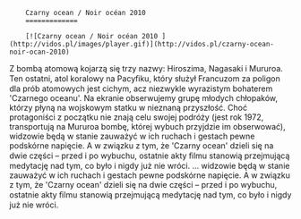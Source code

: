 
        Czarny ocean / Noir océan 2010 
        =============
        
        [![Czarny ocean / Noir océan 2010 ](http://vidos.pl/images/player.gif)](http://vidos.pl/czarny-ocean-noir-ocan-2010)
        
        
 Z bombą atomową kojarzą się trzy nazwy: Hiroszima, Nagasaki i Mururoa. Ten ostatni, atol koralowy na Pacyﬁku, który służył Francuzom za poligon dla prób atomowych jest cichym, acz niezwykle wyrazistym bohaterem 'Czarnego oceanu'. Na ekranie obserwujemy grupę młodych chłopaków, którzy płyną na wojskowym statku w nieznaną przyszłość. Choć protagoniści z początku nie znają celu swojej podróży (jest rok 1972, transportują na Mururoa bombę, której wybuch przyjdzie im obserwować), widzowie będą w stanie zauważyć w ich ruchach i gestach pewne podskórne napięcie. A w związku z tym, że 'Czarny ocean' dzieli się na dwie części – przed i po wybuchu, ostatnie akty ﬁlmu stanowią przejmującą medytację nad tym, co było i nigdy już nie wróci.  ... widzowie będą w stanie zauważyć w ich ruchach i gestach pewne podskórne napięcie. A w związku z tym, że 'Czarny ocean' dzieli się na dwie części – przed i po wybuchu, ostatnie akty ﬁlmu stanowią przejmującą medytację nad tym, co było i nigdy już nie wróci.
    